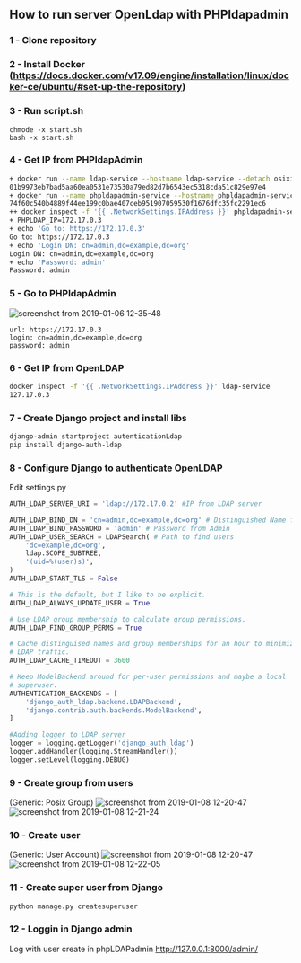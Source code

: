## How to run server OpenLdap with PHPldapadmin
  ### 1 - Clone repository
  ### 2 - Install Docker (https://docs.docker.com/v17.09/engine/installation/linux/docker-ce/ubuntu/#set-up-the-repository)
  ### 3 - Run script.sh
```console
chmode -x start.sh 
bash -x start.sh
```
  ### 4 - Get IP from PHPldapAdmin
```bash
+ docker run --name ldap-service --hostname ldap-service --detach osixia/openldap:1.1.8
01b9973eb7bad5aa60ea0531e73530a79ed82d7b6543ec5318cda51c829e97e4
+ docker run --name phpldapadmin-service --hostname phpldapadmin-service --link ldap-service:ldap-host --env PHPLDAPADMIN_LDAP_HOSTS=ldap-host --detach osixia/phpldapadmin:0.7.2
74f60c540b4889f44ee199c0bae407ceb951907059530f1676dfc35fc2291ec6
++ docker inspect -f '{{ .NetworkSettings.IPAddress }}' phpldapadmin-service
+ PHPLDAP_IP=172.17.0.3
+ echo 'Go to: https://172.17.0.3'
Go to: https://172.17.0.3
+ echo 'Login DN: cn=admin,dc=example,dc=org'
Login DN: cn=admin,dc=example,dc=org
+ echo 'Password: admin'
Password: admin
```
  ### 5 - Go to PHPldapAdmin
  ![screenshot from 2019-01-06 12-35-48](https://user-images.githubusercontent.com/12220181/50763854-280eee80-1258-11e9-9cc6-6696bda5fb24.png)
  
    url: https://172.17.0.3
    login: cn=admin,dc=example,dc=org
    password: admin

### 6 - Get IP from OpenLDAP
```bash
docker inspect -f '{{ .NetworkSettings.IPAddress }}' ldap-service
127.17.0.3
```
### 7 - Create Django project and install libs
```bash
django-admin startproject autenticationLdap
pip install django-auth-ldap
```

### 8 - Configure Django to authenticate OpenLDAP
Edit settings.py
```python
AUTH_LDAP_SERVER_URI = 'ldap://172.17.0.2' #IP from LDAP server

AUTH_LDAP_BIND_DN = 'cn=admin,dc=example,dc=org' # Distinguished Name from Admin
AUTH_LDAP_BIND_PASSWORD = 'admin' # Password from Admin
AUTH_LDAP_USER_SEARCH = LDAPSearch( # Path to find users 
    'dc=example,dc=org',
    ldap.SCOPE_SUBTREE,
    '(uid=%(user)s)',
)
AUTH_LDAP_START_TLS = False

# This is the default, but I like to be explicit.
AUTH_LDAP_ALWAYS_UPDATE_USER = True

# Use LDAP group membership to calculate group permissions.
AUTH_LDAP_FIND_GROUP_PERMS = True

# Cache distinguised names and group memberships for an hour to minimize
# LDAP traffic.
AUTH_LDAP_CACHE_TIMEOUT = 3600

# Keep ModelBackend around for per-user permissions and maybe a local
# superuser.
AUTHENTICATION_BACKENDS = [
    'django_auth_ldap.backend.LDAPBackend',
    'django.contrib.auth.backends.ModelBackend',
]

#Adding logger to LDAP server
logger = logging.getLogger('django_auth_ldap')
logger.addHandler(logging.StreamHandler())
logger.setLevel(logging.DEBUG)
```

### 9 - Create group from users
(Generic: Posix Group)
![screenshot from 2019-01-08 12-20-47](https://user-images.githubusercontent.com/12220181/50836440-5b2cad00-1340-11e9-83d4-77203f25f17e.png) 
![screenshot from 2019-01-08 12-21-24](https://user-images.githubusercontent.com/12220181/50836441-5b2cad00-1340-11e9-9aab-72cbcaafedaa.png)

### 10 - Create user
(Generic: User Account)
![screenshot from 2019-01-08 12-20-47](https://user-images.githubusercontent.com/12220181/50836440-5b2cad00-1340-11e9-83d4-77203f25f17e.png) 
![screenshot from 2019-01-08 12-22-05](https://user-images.githubusercontent.com/12220181/50836442-5bc54380-1340-11e9-82d8-79d60f1a3278.png)


### 11 - Create super user from Django
```bash
python manage.py createsuperuser
```
### 12 - Loggin in Django admin
Log with user create in phpLDAPadmin
http://127.0.0.1:8000/admin/
